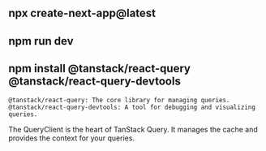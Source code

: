 ## npx create-next-app@latest

## npm run dev

## npm install @tanstack/react-query @tanstack/react-query-devtools

    @tanstack/react-query: The core library for managing queries.
    @tanstack/react-query-devtools: A tool for debugging and visualizing queries.

The QueryClient is the heart of TanStack Query. It manages the cache and provides the context for your queries.
